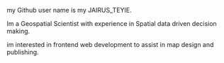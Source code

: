 
my Github user name is my JAIRUS_TEYIE.

Im a Geospatial Scientist with experience in Spatial data driven decision making. 

im interested in frontend web development to assist in map design and publishing.

